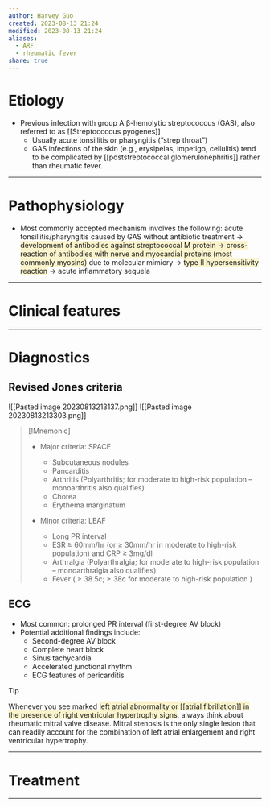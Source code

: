 ```yaml
---
author: Harvey Guo
created: 2023-08-13 21:24
modified: 2023-08-13 21:24
aliases:
  - ARF
  - rheumatic fever
share: true
---
```

# Etiology
- Previous infection with group A β-hemolytic streptococcus (GAS), also referred to as [[Streptococcus pyogenes]]
	- Usually acute tonsillitis or pharyngitis (“strep throat”)
	- GAS infections of the skin (e.g., erysipelas, impetigo, cellulitis) tend to be complicated by [[poststreptococcal glomerulonephritis]] rather than rheumatic fever.

---
# Pathophysiology
- Most commonly accepted mechanism involves the following: acute tonsillitis/pharyngitis caused by GAS without antibiotic treatment → <span style="background:rgba(240, 200, 0, 0.2)">development of antibodies against streptococcal M protein → cross-reaction of antibodies with nerve and myocardial proteins (most commonly myosins)</span> due to molecular mimicry → <span style="background:rgba(240, 200, 0, 0.2)">type II hypersensitivity reaction</span> → acute inflammatory sequela

---
# Clinical features


---
# Diagnostics
## Revised Jones criteria
![[Pasted image 20230813213137.png]]
![[Pasted image 20230813213303.png]]
>[!Mnemonic] 
>- Major criteria: SPACE
>	- Subcutaneous nodules
>	- Pancarditis
>	- Arthritis (Polyarthritis; for moderate to high-risk population – monoarthritis also qualifies)
>	- Chorea
>	- Erythema marginatum
>
>- Minor criteria: LEAF
>	- Long PR interval
>	- ESR ≥ 60mm/hr (or ≥ 30mm/hr in moderate to high-risk population) and CRP ≥ 3mg/dl
>	- Arthralgia (Polyarthralgia; for moderate to high-risk population – monoarthralgia also qualifies)
>	- Fever ( ≥ 38.5c; ≥ 38c for moderate to high-risk population )

## ECG
- Most common: prolonged PR interval (first-degree AV block)  
- Potential additional findings include:
	- Second-degree AV block 
	- Complete heart block 
	- Sinus tachycardia
	- Accelerated junctional rhythm
	- ECG features of pericarditis

>[!tip] 
>Whenever you see marked <span style="background:rgba(240, 200, 0, 0.2)">left atrial abnormality or [[atrial fibrillation]] in the presence of right ventricular hypertrophy signs</span>, always think about rheumatic mitral valve disease. Mitral stenosis is the only single lesion that can readily account for the combination of left atrial enlargement and right ventricular hypertrophy.

---
# Treatment


---
